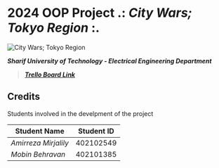 # **2024** OOP Project .: ***City Wars; Tokyo Region*** :.

![City Wars; Tokyo Region](https://fs-prod-cdn.nintendo-europe.com/media/images/10_share_images/games_15/nintendo_switch_download_software_1/2x1_NSwitchDS_CityWarsTokyoReign.jpg)

***Sharif University of Technology - Electrical Engineering Department***

> [***Trello Board Link***](https://trello.com/invite/b/UbugGn2a/ATTI5b553fdbf8647934e1ab1f9953646ba563370E56/oop-2024-project)

## **Credits**

Students involved in the develpment of the project

| Student Name | Student ID |
| --- | --- |
| *Amirreza Mirjalily* | 402102549 |
| *Mobin Behravan* | 402101385 |



